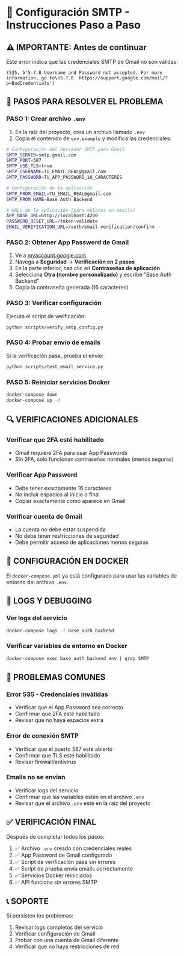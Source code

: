 # 🚀 Configuración SMTP - Instrucciones Paso a Paso

## ⚠️ **IMPORTANTE: Antes de continuar**

Este error indica que las credenciales SMTP de Gmail no son válidas:
```
(535, b'5.7.8 Username and Password not accepted. For more information, go to\n5.7.8  https://support.google.com/mail/?p=BadCredentials')
```

## 🔧 **PASOS PARA RESOLVER EL PROBLEMA**

### **PASO 1: Crear archivo `.env`**

1. En la raíz del proyecto, crea un archivo llamado `.env`
2. Copia el contenido de `env.example` y modifica las credenciales:

```bash
# Configuración del Servidor SMTP para Gmail
SMTP_SERVER=smtp.gmail.com
SMTP_PORT=587
SMTP_USE_TLS=true
SMTP_USERNAME=TU_EMAIL_REAL@gmail.com
SMTP_PASSWORD=TU_APP_PASSWORD_16_CARACTERES

# Configuración de la aplicación
SMTP_FROM_EMAIL=TU_EMAIL_REAL@gmail.com
SMTP_FROM_NAME=Base Auth Backend

# URLs de la aplicación (para enlaces en emails)
APP_BASE_URL=http://localhost:4200
PASSWORD_RESET_URL=/token-validate
EMAIL_VERIFICATION_URL=/auth/email-verification/confirm
```

### **PASO 2: Obtener App Password de Gmail**

1. Ve a [myaccount.google.com](https://myaccount.google.com/)
2. Navega a **Seguridad** → **Verificación en 2 pasos**
3. En la parte inferior, haz clic en **Contraseñas de aplicación**
4. Selecciona **Otra (nombre personalizado)** y escribe "Base Auth Backend"
5. Copia la contraseña generada (16 caracteres)

### **PASO 3: Verificar configuración**

Ejecuta el script de verificación:
```bash
python scripts/verify_smtp_config.py
```

### **PASO 4: Probar envío de emails**

Si la verificación pasa, prueba el envío:
```bash
python scripts/test_email_service.py
```

### **PASO 5: Reiniciar servicios Docker**

```bash
docker-compose down
docker-compose up -d
```

## 🔍 **VERIFICACIONES ADICIONALES**

### **Verificar que 2FA esté habilitado**
- Gmail requiere 2FA para usar App Passwords
- Sin 2FA, solo funcionan contraseñas normales (menos seguras)

### **Verificar App Password**
- Debe tener exactamente 16 caracteres
- No incluir espacios al inicio o final
- Copiar exactamente como aparece en Gmail

### **Verificar cuenta de Gmail**
- La cuenta no debe estar suspendida
- No debe tener restricciones de seguridad
- Debe permitir acceso de aplicaciones menos seguras

## 🐳 **CONFIGURACIÓN EN DOCKER**

El `docker-compose.yml` ya está configurado para usar las variables de entorno del archivo `.env`.

## 📝 **LOGS Y DEBUGGING**

### **Ver logs del servicio**
```bash
docker-compose logs -f base_auth_backend
```

### **Verificar variables de entorno en Docker**
```bash
docker-compose exec base_auth_backend env | grep SMTP
```

## 🚨 **PROBLEMAS COMUNES**

### **Error 535 - Credenciales inválidas**
- Verificar que el App Password sea correcto
- Confirmar que 2FA esté habilitado
- Revisar que no haya espacios extra

### **Error de conexión SMTP**
- Verificar que el puerto 587 esté abierto
- Confirmar que TLS esté habilitado
- Revisar firewall/antivirus

### **Emails no se envían**
- Verificar logs del servicio
- Confirmar que las variables estén en el archivo `.env`
- Revisar que el archivo `.env` esté en la raíz del proyecto

## ✅ **VERIFICACIÓN FINAL**

Después de completar todos los pasos:

1. ✅ Archivo `.env` creado con credenciales reales
2. ✅ App Password de Gmail configurado
3. ✅ Script de verificación pasa sin errores
4. ✅ Script de prueba envía emails correctamente
5. ✅ Servicios Docker reiniciados
6. ✅ API funciona sin errores SMTP

## 📞 **SOPORTE**

Si persisten los problemas:
1. Revisar logs completos del servicio
2. Verificar configuración de Gmail
3. Probar con una cuenta de Gmail diferente
4. Verificar que no haya restricciones de red
